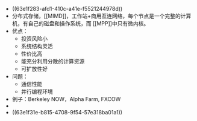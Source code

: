 - ((63e1f283-afd1-410c-a41e-f5521244978d))
- 分布式存储，[[MIMD]]，工作站+商用互连网络，每个节点是一个完整的计算机，有自己的磁盘和操作系统，而 [[MPP]]中只有微内核。
- 优点：
	- 投资风险小
	- 系统结构灵活
	- 性价比高
	- 能充分利用分散的计算资源
	- 可扩放性好
- 问题：
	- 通信性能
	- 并行编程环境
- 例子：Berkeley NOW，Alpha Farm, FXCOW
-
- ((63e1f31e-b815-4708-9f54-57e318ba01a1))